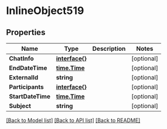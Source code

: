 # InlineObject519

## Properties

Name | Type | Description | Notes
------------ | ------------- | ------------- | -------------
**ChatInfo** | [**interface{}**](.md) |  | [optional] 
**EndDateTime** | [**time.Time**](time.Time.md) |  | [optional] 
**ExternalId** | **string** |  | [optional] 
**Participants** | [**interface{}**](.md) |  | [optional] 
**StartDateTime** | [**time.Time**](time.Time.md) |  | [optional] 
**Subject** | **string** |  | [optional] 

[[Back to Model list]](../README.md#documentation-for-models) [[Back to API list]](../README.md#documentation-for-api-endpoints) [[Back to README]](../README.md)


